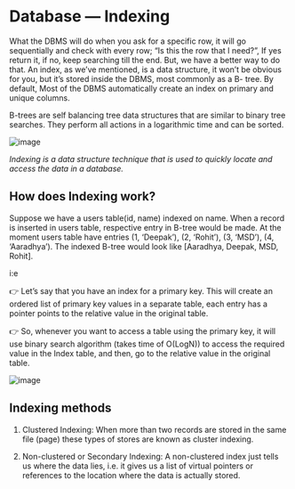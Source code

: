 # Database — Indexing

What the DBMS will do when you ask for a specific row, it will go sequentially and check with every row; “Is this the row that I need?”, If yes return it, if no, keep searching till the end.
But, we have a better way to do that. An index, as we’ve mentioned, is a data structure, it won’t be obvious for you, but it’s stored inside the DBMS, most commonly as a B- tree.
By default, Most of the DBMS automatically create an index on primary and unique columns.

 B-trees are self balancing tree data structures that are similar to binary tree searches. They perform all actions in a logarithmic time and can be sorted.
 
 ![image](https://user-images.githubusercontent.com/33947539/147746249-45610975-becd-4561-89c4-212c7fb395a6.png)


*Indexing is a data structure technique that is used to quickly locate and access the data in a database.*

## How does Indexing work?

Suppose we have a users table(id, name) indexed on name. When a record is inserted in users table, respective entry in B-tree would be made. At the moment users table have entries (1, ‘Deepak’), (2, ‘Rohit’), (3, ‘MSD’), (4, ‘Aaradhya’). The indexed B-tree would look like [Aaradhya, Deepak, MSD, Rohit].

i:e 

👉 Let’s say that you have an index for a primary key. This will create an ordered list of primary key values in a separate table, each entry has a pointer points to the relative value in the original table.

👉 So, whenever you want to access a table using the primary key, it will use binary search algorithm (takes time of O(LogN)) to access the required value in the Index table, and then, go to the relative value in the original table.

![image](https://user-images.githubusercontent.com/33947539/147745758-6839195d-66b4-4707-9bed-31d11035987f.png)

## Indexing methods

1. Clustered Indexing: 
   When more than two records are stored in the same file (page) these types of stores are known as cluster indexing.   

2. Non-clustered or Secondary Indexing:
   A non-clustered index just tells us where the data lies, i.e. it gives us a list of virtual pointers or references to the location where the data is actually stored. 
